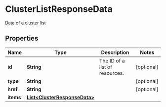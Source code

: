 

# ClusterListResponseData

Data of a cluster list
## Properties

| Name | Type | Description | Notes |
| ------------ | ------------- | ------------- | ------------- |
| **id** | **String** | The ID of a list of resources.  |  [optional] |
| **type** | **String** |  |  [optional] |
| **href** | **String** |  |  [optional] |
| **items** | [**List&lt;ClusterResponseData&gt;**](ClusterResponseData.md) |  |  |


